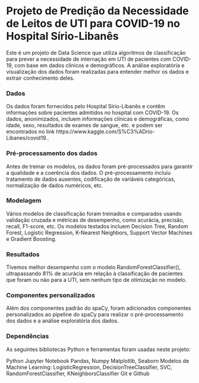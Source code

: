 <h1>Projeto de Predição da Necessidade de Leitos de UTI para COVID-19 no Hospital Sírio-Libanês</h1>
Este é um projeto de Data Science que utiliza algoritmos de classificação para prever a necessidade de internação em UTI de pacientes com COVID-19, com base em dados clínicos e demográficos. A análise exploratória e visualização dos dados foram realizadas para entender melhor os dados e extrair conhecimento deles.

<h3>Dados</h3>
Os dados foram fornecidos pelo Hospital Sírio-Libanês e contêm informações sobre pacientes admitidos no hospital com COVID-19. Os dados, anonimizados, incluem informações clínicas e demográficas, como idade, sexo, resultados de exames de sangue, etc. e podem ser encontrados no link https://www.kaggle.com/S%C3%ADrio-Libanes/covid19..

<h3>Pré-processamento dos dados</h3>
Antes de treinar os modelos, os dados foram pré-processados para garantir a qualidade e a coerência dos dados. O pré-processamento incluiu tratamento de dados ausentes, codificação de variáveis categóricas, normalização de dados numéricos, etc.

<h3>Modelagem</h3>
Vários modelos de classificação foram treinados e comparados usando validação cruzada e métricas de desempenho, como acurácia, precisão, recall, F1-score, etc. Os modelos testados incluem Decision Tree, Random Forest, Logistic Regression, K-Nearest Neighbors, Support Vector Machines e Gradient Boosting.

<h3>Resultados</h3>
Tivemos melhor desempenho com o modelo RandomForestClassifier(), ultrapassando 81% de acurácia em relação à classificação de pacientes que foram ou não para a UTI, sem nenhum tipo de otimização no modelo.

<h3>Componentes personalizados</h3>
Além dos componentes padrão do spaCy, foram adicionados componentes personalizados ao pipeline do spaCy para realizar o pré-processamento dos dados e a análise exploratória dos dados.

<h3>Dependências</h3>
As seguintes bibliotecas Python e ferramentas foram usadas neste projeto:

Python
Jupyter Notebook
Pandas, Numpy
Matplotlib, Seaborn
Modelos de Machine Learning: LogisticRegression, DecisionTreeClassifier, SVC, RandomForestClassifier, KNeighborsClassifier
Git e Github
